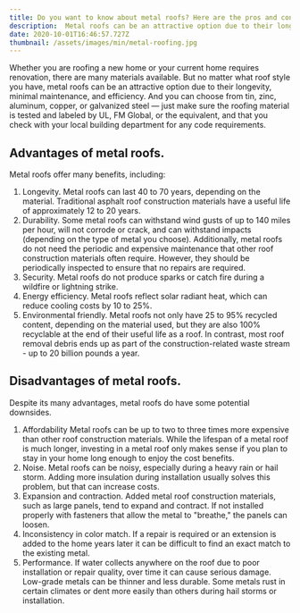 ```yaml
---
title: Do you want to know about metal roofs? Here are the pros and cons.
description:  Metal roofs can be an attractive option due to their longevity, minimal maintenance, and efficiency. And you can choose from tin, zinc, aluminum, copper, or galvanized steel.
date: 2020-10-01T16:46:57.727Z
thumbnail: /assets/images/min/metal-roofing.jpg
---
```

Whether you are roofing a new home or your current home requires renovation, there are many materials available. But no matter what roof style you have, metal roofs can be an attractive option due to their longevity, minimal maintenance, and efficiency. And you can choose from tin, zinc, aluminum, copper, or galvanized steel — just make sure the roofing material is tested and labeled by UL, FM Global, or the equivalent, and that you check with your local building department for any code requirements.

## Advantages of metal roofs.

Metal roofs offer many benefits, including:

1. Longevity. Metal roofs can last 40 to 70 years, depending on the material. Traditional asphalt roof construction materials have a useful life of approximately 12 to 20 years.
2. Durability. Some metal roofs can withstand wind gusts of up to 140 miles per hour, will not corrode or crack, and can withstand impacts (depending on the type of metal you choose). Additionally, metal roofs do not need the periodic and expensive maintenance that other roof construction materials often require. However, they should be periodically inspected to ensure that no repairs are required.
3. Security. Metal roofs do not produce sparks or catch fire during a wildfire or lightning strike.
4. Energy efficiency. Metal roofs reflect solar radiant heat, which can reduce cooling costs by 10 to 25%.
5. Environmental friendly. Metal roofs not only have 25 to 95% recycled content, depending on the material used, but they are also 100% recyclable at the end of their useful life as a roof. In contrast, most roof removal debris ends up as part of the construction-related waste stream - up to 20 billion pounds a year.

## Disadvantages of metal roofs.

Despite its many advantages, metal roofs do have some potential downsides.

1. Affordability Metal roofs can be up to two to three times more expensive than other roof construction materials. While the lifespan of a metal roof is much longer, investing in a metal roof only makes sense if you plan to stay in your home long enough to enjoy the cost benefits.
2. Noise. Metal roofs can be noisy, especially during a heavy rain or hail storm. Adding more insulation during installation usually solves this problem, but that can increase costs.
3. Expansion and contraction. Added metal roof construction materials, such as large panels, tend to expand and contract. If not installed properly with fasteners that allow the metal to "breathe," the panels can loosen.
4. Inconsistency in color match. If a repair is required or an extension is added to the home years later it can be difficult to find an exact match to the existing metal.
5. Performance. If water collects anywhere on the roof due to poor installation or repair quality, over time it can cause serious damage. Low-grade metals can be thinner and less durable. Some metals rust in certain climates or dent more easily than others during hail storms or installation.